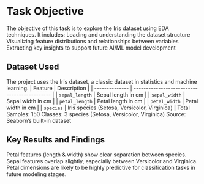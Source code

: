 # Task Objective

The objective of this task is to explore the Iris dataset using EDA techniques. It includes:
Loading and understanding the dataset structure
Visualizing feature distributions and relationships between variables
Extracting key insights to support future AI/ML model development

## Dataset Used

The project uses the Iris dataset, a classic dataset in statistics and machine learning.
| Feature        | Description                                  |
| -------------- | -------------------------------------------- |
| `sepal_length` | Sepal length in cm                           |
| `sepal_width`  | Sepal width in cm                            |
| `petal_length` | Petal length in cm                           |
| `petal_width`  | Petal width in cm                            |
| `species`      | Iris species (Setosa, Versicolor, Virginica) |
Total Samples: 150
Classes: 3 species (Setosa, Versicolor, Virginica)
Source: Seaborn’s built-in dataset

## Key Results and Findings

Petal features (length & width) show clear separation between species.
Sepal features overlap slightly, especially between Versicolor and Virginica.
Petal dimensions are likely to be highly predictive for classification tasks in future modeling stages.

